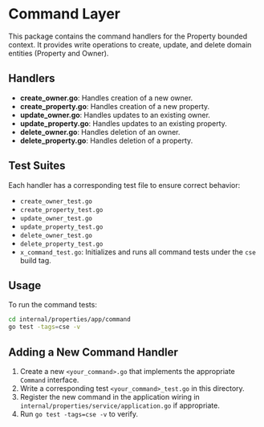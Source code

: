 # Command Layer

This package contains the command handlers for the Property bounded context. It provides write operations to create, update, and delete domain entities (Property and Owner).

## Handlers

- **create_owner.go**: Handles creation of a new owner.
- **create_property.go**: Handles creation of a new property.
- **update_owner.go**: Handles updates to an existing owner.
- **update_property.go**: Handles updates to an existing property.
- **delete_owner.go**: Handles deletion of an owner.
- **delete_property.go**: Handles deletion of a property.

## Test Suites

Each handler has a corresponding test file to ensure correct behavior:

- `create_owner_test.go`
- `create_property_test.go`
- `update_owner_test.go`
- `update_property_test.go`
- `delete_owner_test.go`
- `delete_property_test.go`
- `x_command_test.go`: Initializes and runs all command tests under the `cse` build tag.

## Usage

To run the command tests:

```bash
cd internal/properties/app/command
go test -tags=cse -v
```

## Adding a New Command Handler

1. Create a new `<your_command>.go` that implements the appropriate `Command` interface.
2. Write a corresponding test `<your_command>_test.go` in this directory.
3. Register the new command in the application wiring in `internal/properties/service/application.go` if appropriate.
4. Run `go test -tags=cse -v` to verify.
